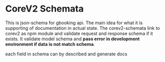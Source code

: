 # CoreV2 Schemata

This is json-schema for gbooking api. 
The main idea for what it is supporting of documentation in actual state. 
The corev2-schemata link to corev2 as npm module and validate request and response schema if it exists. 
It validate model schema and __pass error in development environment if data is not match schema__.


each field in schema can by described and generate docs